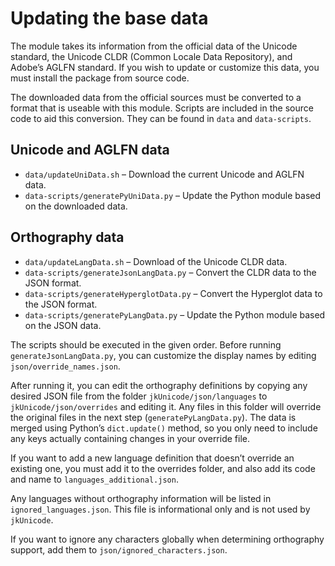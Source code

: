 # Updating the base data

The module takes its information from the official data of the Unicode standard, the Unicode CLDR (Common Locale Data Repository), and Adobe’s AGLFN standard. If you wish to update or customize this data, you must install the package from source code.

The downloaded data from the official sources must be converted to a format that is useable with this module. Scripts are included in the source code to aid this conversion. They can be found in `data` and `data-scripts`.

## Unicode and AGLFN data

- `data/updateUniData.sh` – Download the current Unicode and AGLFN data.
- `data-scripts/generatePyUniData.py` – Update the Python module based on the downloaded data.

## Orthography data

- `data/updateLangData.sh` – Download of the Unicode CLDR data.
- `data-scripts/generateJsonLangData.py` – Convert the CLDR data to the JSON format.
- `data-scripts/generateHyperglotData.py` – Convert the Hyperglot data to the JSON format.
- `data-scripts/generatePyLangData.py` – Update the Python module based on the JSON data.

The scripts should be executed in the given order. Before running `generateJsonLangData.py`, you can customize the display names by editing `json/override_names.json`.

After running it, you can edit the orthography definitions by copying any desired JSON file from the folder `jkUnicode/json/languages` to `jkUnicode/json/overrides` and editing it. Any files in this folder will override the original files in the next step (`generatePyLangData.py`). The data is merged using Python’s `dict.update()` method, so you only need to include any keys actually containing changes in your override file. 

If you want to add a new language definition that doesn’t override an existing one, you must add it to the overrides folder, and also add its code and name to `languages_additional.json`.

Any languages without orthography information will be listed in `ignored_languages.json`. This file is informational only and is not used by `jkUnicode`.

If you want to ignore any characters globally when determining orthography support, add them to `json/ignored_characters.json`.
